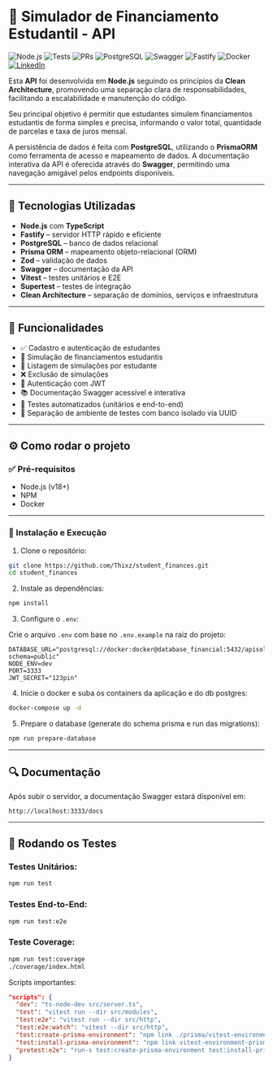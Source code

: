 # 🧠 Simulador de Financiamento Estudantil - API
![Node.js](https://img.shields.io/badge/Node.js-18%2B-brightgreen)
![Tests](https://img.shields.io/badge/Tested%20with-Vitest-yellow)
![PRs](https://img.shields.io/badge/PRs-welcome-blue)
![PostgreSQL](https://img.shields.io/badge/PostgreSQL-15-blue)
![Swagger](https://img.shields.io/badge/Swagger-API%20Docs-green)
![Fastify](https://img.shields.io/badge/Fastify-Framework-lightgrey)
![Docker](https://img.shields.io/badge/Docker-Containerized-blue)
[![LinkedIn](https://img.shields.io/badge/LinkedIn-Perfil-blue?logo=linkedin)](https://www.linkedin.com/in/thiago-da-costa-albuquerque-9a9997180/)


Esta **API** foi desenvolvida em **Node.js** seguindo os princípios da **Clean Architecture**, promovendo uma separação clara de responsabilidades, facilitando a escalabilidade e manutenção do código.

Seu principal objetivo é permitir que estudantes simulem financiamentos estudantis de forma simples e precisa, informando o valor total, quantidade de parcelas e taxa de juros mensal.

A persistência de dados é feita com **PostgreSQL**, utilizando o **PrismaORM** como ferramenta de acesso e mapeamento de dados. A documentação interativa da API é oferecida através do **Swagger**, permitindo uma navegação amigável pelos endpoints disponíveis.

---

## 🚀 Tecnologias Utilizadas

- **Node.js** com **TypeScript**
- **Fastify** – servidor HTTP rápido e eficiente
- **PostgreSQL** – banco de dados relacional
- **Prisma ORM** – mapeamento objeto-relacional (ORM)
- **Zod** – validação de dados
- **Swagger** – documentação da API
- **Vitest** – testes unitários e E2E
- **Supertest** – testes de integração
- **Clean Architecture** – separação de domínios, serviços e infraestrutura

---

## 🧩 Funcionalidades

- ✅ Cadastro e autenticação de estudantes
- 🧠 Simulação de financiamentos estudantis
- 🧾 Listagem de simulações por estudante
- ❌ Exclusão de simulações
- 🔐 Autenticação com JWT
- 📚 Documentação Swagger acessível e interativa
- 🧪 Testes automatizados (unitários e end-to-end)
- 🧼 Separação de ambiente de testes com banco isolado via UUID

---

## ⚙️ Como rodar o projeto

### ✅ Pré-requisitos

- Node.js (v18+)
- NPM
- Docker

---

### 🚀 Instalação e Execução

1. Clone o repositório:

```bash
git clone https://github.com/Thixz/student_finances.git
cd student_finances
```

2. Instale as dependências:

```bash
npm install
```

3. Configure o `.env`:

Crie o arquivo `.env` com base no `.env.example` na raiz do projeto:

```env example
DATABASE_URL="postgresql://docker:docker@database_financial:5432/apisolid?schema=public"
NODE_ENV=dev
PORT=3333
JWT_SECRET="123pin"
```

4. Inicie o docker e suba os containers da aplicação e do db postgres:

```bash
docker-compose up -d
```

5. Prepare o database (generate do schema prisma e run das migrations):

```bash
npm run prepare-database
```

---

## 🔍 Documentação

Após subir o servidor, a documentação Swagger estará disponível em:

```
http://localhost:3333/docs
```

---

## 🧪 Rodando os Testes

### Testes Unitários:

```bash
npm run test
```

### Testes End-to-End:

```bash
npm run test:e2e
```

### Teste Coverage:

```bash
npm run test:coverage
./coverage/index.html
```

Scripts importantes:

```json
"scripts": {
  "dev": "ts-node-dev src/server.ts",
  "test": "vitest run --dir src/modules",
  "test:e2e": "vitest run --dir src/http",
  "test:e2e:watch": "vitest --dir src/http",
  "test:create-prisma-environment": "npm link ./prisma/vitest-environment-prisma",
  "test:install-prisma-environment": "npm link vitest-environment-prisma",
  "pretest:e2e": "run-s test:create-prisma-environment test:install-prisma-environment"
}
```
